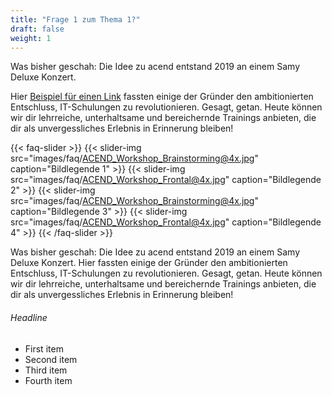 ```yaml
---
title: "Frage 1 zum Thema 1?"
draft: false
weight: 1
---
```


Was bisher geschah: Die Idee zu acend entstand 2019 an einem Samy Deluxe Konzert.

Hier [Beispiel für einen Link](https://minikube.sigs.k8s.io/docs/start/) fassten einige der Gründer den ambitionierten Entschluss, IT-Schulungen zu revolutionieren. Gesagt, getan. Heute können wir dir lehrreiche, unterhaltsame und bereichernde Trainings anbieten, die dir als unvergessliches Erlebnis in Erinnerung bleiben!

{{< faq-slider >}}
{{< slider-img src="images/faq/ACEND_Workshop_Brainstorming@4x.jpg" caption="Bildlegende 1" >}}
{{< slider-img src="images/faq/ACEND_Workshop_Frontal@4x.jpg" caption="Bildlegende 2" >}}
{{< slider-img src="images/faq/ACEND_Workshop_Brainstorming@4x.jpg" caption="Bildlegende 3" >}}
{{< slider-img src="images/faq/ACEND_Workshop_Frontal@4x.jpg" caption="Bildlegende 4" >}}
{{< /faq-slider >}}

Was bisher geschah: Die Idee zu acend entstand 2019 an einem Samy Deluxe Konzert. Hier fassten einige der Gründer den ambitionierten Entschluss, IT-Schulungen zu revolutionieren. Gesagt, getan. Heute können wir dir lehrreiche, unterhaltsame und bereichernde Trainings anbieten, die dir als unvergessliches Erlebnis in Erinnerung bleiben!

###### Headline

- First item
- Second item
- Third item
- Fourth item
